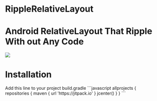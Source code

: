 # RippleRelativeLayout
<h1>Android RelativeLayout That Ripple With out Any Code</h1>
<img src="https://github.com/YSaeid/RippleView/blob/master/ScreenShot.gif">
<h1>Installation</h1>
<span>Add this line to your project build.gradle</span>
```javascript
allprojects {
    repositories {
        maven { url 'https://jitpack.io' }
        jcenter()
    }
}
```
